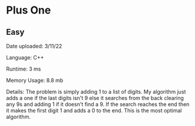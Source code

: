 
# Plus One

## Easy

Date uploaded: 3/11/22

Language: C++

Runtime: 3 ms

Memory Usage: 8.8 mb

Details: The problem is simply adding 1 to a list of digits. My algorithm just adds a one if the last digits isn't 9 else it searches from the back clearing any 9s and adding 1 if it doesn't find a 9. If the search reaches the end then it makes the first digit 1 and adds a 0 to the end. This is the most optimal algorithm.
